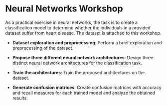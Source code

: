 # Neural Networks Workshop

As a practical exercise in neural networks, the task is to create a classification model to determine whether the individuals in a provided dataset suffer from heart disease. The dataset is attached to this workshop.

- **Dataset exploration and preprocessing**: Perform a brief exploration and preprocessing of the dataset.

- **Propose three different neural network architectures**: Design three distinct neural network architectures for the classification task.

- **Train the architectures**: Train the proposed architectures on the dataset.

- **Generate confusion matrices**: Create confusion matrices with accuracy and recall measures for each trained model and analyze the obtained results.
